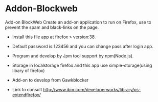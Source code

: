 # Addon-Blockweb
Add-on BlockWeb Create an add-on application to run on Firefox, use to prevent the spam and black-links on the page.


- Install this file app at firefox > version:38.
- Default password is 123456 and you can change pass after login app.
- Program and  develop by Jpm tool support by npm(Node.js).
- Storage in localstorage firefox and this app use simple-storage(using libary of firefox)

- Add-on to develop from Gawkblocker
- Link to consult 
http://www.ibm.com/developerworks/library/os-extendfirefox/
